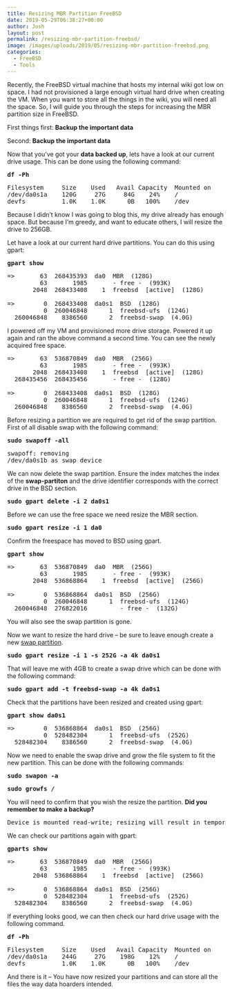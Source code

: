 ```yaml
---
title: Resizing MBR Partition FreeBSD
date: 2019-05-29T06:38:27+00:00
author: Josh
layout: post
permalink: /resizing-mbr-partition-freebsd/
image: /images/uploads/2019/05/resizing-mbr-partition-freebsd.png
categories:
  - FreeBSD
  - Tools
---
```

Recently, the FreeBSD virtual machine that hosts my internal wiki got low on space. I had not provisioned a large enough virtual hard drive when creating the VM. When you want to store all the things in the wiki, you will need all the space. So, I will guide you through the steps for increasing the MBR partition size in FreeBSD.

First things first: **Backup the important data**

Second: **Backup the important data**

Now that you&#8217;ve got your **data backed up**, lets have a look at our current drive usage. This can be done using the following command:

<pre class="wp-block-preformatted"><strong>df -Ph</strong></pre>

<pre class="wp-block-verse">Filesystem     Size    Used   Avail Capacity  Mounted on<br />/dev/da0s1a    120G     27G     84G    24%    /<br />devfs          1.0K    1.0K      0B   100%    /dev</pre>

Because I didn’t know I was going to blog this, my drive already has enough space. But because I’m greedy, and want to educate others, I will resize the drive to 256GB.

Let have a look at our current hard drive partitions. You can do this using gpart:

<pre class="wp-block-preformatted"><strong>gpart show</strong></pre>

<pre class="wp-block-verse">=&gt;       63  268435393  da0  MBR  (128G)<br />         63       1985       - free -  (993K)<br />       2048  268433408    1  freebsd  [active]  (128G)<br /><br />=&gt;        0  268433408  da0s1  BSD  (128G)<br />          0  260046848      1  freebsd-ufs  (124G)<br />  260046848    8386560      2  freebsd-swap  (4.0G)</pre>

I powered off my VM and provisioned more drive storage. Powered it up again and ran the above command a second time. You can see the newly acquired free space.

<pre class="wp-block-verse">=&gt;       63  536870849  da0  MBR  (256G)<br />         63       1985       - free -  (993K)<br />       2048  268433408    1  freebsd  [active]  (128G)<br />  268435456  268435456       - free -  (128G)<br /><br />=&gt;        0  268433408  da0s1  BSD  (128G)<br />          0  260046848      1  freebsd-ufs  (124G)<br />  260046848    8386560      2  freebsd-swap  (4.0G)</pre>

Before resizing a partition we are required to get rid of the swap partition. First of all disable swap with the following command:

<pre class="wp-block-preformatted"><strong>sudo swapoff -all</strong></pre>

<pre class="wp-block-verse">swapoff: removing
/dev/da0s1b as swap device</pre>

We can now delete the swap partition. Ensure the index matches the index of the **swap-partiton** and the drive identifier corresponds with the correct drive in the BSD section.

<pre class="wp-block-preformatted"><strong>sudo gpart delete -i 2 da0s1</strong></pre>

Before we can use the free space we need resize the MBR section.

<pre class="wp-block-preformatted"><strong>sudo gpart resize -i 1 da0</strong></pre>

Confirm the freespace has moved to BSD using gpart.

<pre class="wp-block-preformatted"><strong>gpart show</strong></pre>

<pre class="wp-block-verse">=&gt;       63  536870849  da0  MBR  (256G)<br />         63       1985       - free -  (993K)<br />       2048  536868864    1  freebsd  [active]  (256G)<br /><br />=&gt;        0  536868864  da0s1  BSD  (256G)<br />          0  260046848      1  freebsd-ufs  (124G)<br />  260046848  276822016         - free -  (132G)</pre>

You will also see the swap partition is gone.

Now we want to resize the hard drive – be sure to leave enough create a new <a rel="noreferrer noopener" aria-label="swap partition (opens in a new tab)" href="https://itsfoss.com/swap-size/" target="_blank">swap partition</a>. 

<pre class="wp-block-preformatted"><strong>sudo gpart resize -i 1 -s 252G -a 4k da0s1</strong></pre>

That will leave me with 4GB to create a swap drive which can be done with the following command:

<pre class="wp-block-preformatted"><strong>sudo gpart add -t freebsd-swap -a 4k da0s1</strong></pre>

Check that the partitions have been resized and created using gpart:

<pre class="wp-block-preformatted"><strong>gpart show da0s1</strong></pre>

<pre class="wp-block-verse">=&gt;        0  536868864  da0s1  BSD  (256G)<br />          0  528482304      1  freebsd-ufs  (252G)<br />  528482304    8386560      2  freebsd-swap  (4.0G)</pre>

Now we need to enable the swap drive and grow the file system to fit the new partition. This can be done with the following commands:

<pre class="wp-block-preformatted"><strong>sudo swapon -a</strong></pre>

<pre class="wp-block-preformatted"><strong>sudo growfs /</strong></pre>

You will need to confirm that you wish the resize the partition. **Did you remember to make a backup?**

<pre class="wp-block-preformatted">Device is mounted read-write; resizing will result in temporary write suspension for /. It's strongly recommended to make a backup before growing the file system. OK to grow filesystem on /dev/da0s1a, mounted on /, from 124GB to 252GB? [yes/no]</pre>

We can check our partitions again with gpart:

<pre class="wp-block-preformatted"><strong>gparts show</strong></pre>

<pre class="wp-block-verse">=&gt;       63  536870849  da0  MBR  (256G)<br />         63       1985       - free -  (993K)<br />       2048  536868864    1  freebsd  [active]  (256G)<br /><br />=&gt;        0  536868864  da0s1  BSD  (256G)<br />          0  528482304      1  freebsd-ufs  (252G)<br />  528482304    8386560      2  freebsd-swap  (4.0G)</pre>

If everything looks good, we can then check our hard drive usage with the following command.

<pre class="wp-block-preformatted"><strong>df -Ph</strong></pre>

<pre class="wp-block-verse">Filesystem     Size    Used   Avail Capacity  Mounted on<br />/dev/da0s1a    244G     27G    198G    12%    /<br />devfs          1.0K    1.0K      0B   100%    /dev</pre>

And there is it &#8211; You have now resized your partitions and can store all the files the way data hoarders intended.
